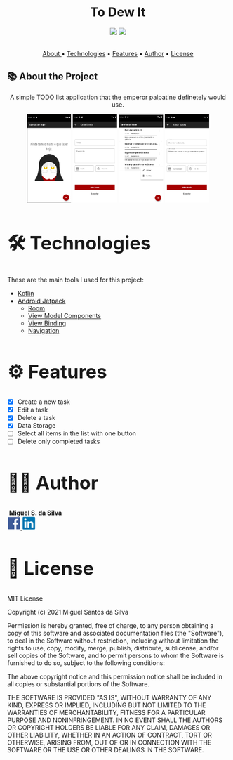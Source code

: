 <h1 align="center">To Dew It</h1> 
<div align="center">
  <img src="https://img.shields.io/github/license/Miguel1138/Miguel1138?style=flat-square"/>
  <img src="https://img.shields.io/github/issues/Miguel1138/TODO_List_App?style=flat-square"/>
</div>
<br>
<p align="center">
  <a href="#about">About </a> •
  <a href="#tech">Technologies</a> •
  <a href="#features">Features</a> •
  <a href="#author">Author</a> •
  <a href="#license">License</a>
</p>

<a name="about"> <h2> 📚 About the Project</h2> </a> 
<p align="center"> A simple TODO list application that the emperor palpatine definetely would use.</p>
<p align="center">
 <img src="https://github.com/Miguel1138/TODO_List_App/blob/master/screenshots/empty_state.PNG" width="20%">
 <img src="https://github.com/Miguel1138/TODO_List_App/blob/master/screenshots/add_task.PNG" width="20%">
 <img src="https://github.com/Miguel1138/TODO_List_App/blob/master/screenshots/home_screen.PNG" width="20%">
 <img src="https://github.com/Miguel1138/TODO_List_App/blob/master/screenshots/edit_task.PNG" width="20%">
</p>

   
<a name="tech"> <h2>🛠️ Technologies</h2> </a>
==========================================
  These are the main tools I used for this project:
- [Kotlin](https://kotlinlang.org)
- [Android Jetpack](https://developer.android.com/jetpack/getting-started)
    - [Room](https://developer.android.com/training/data-storage/room)
    - [View Model Components](https://developer.android.com/topic/libraries/architecture/viewmodel)
    - [View Binding](https://developer.android.com/topic/libraries/view-binding/)
    - [Navigation](https://developer.android.com/guide/navigation)
      
<a name="features"> <h2> ⚙️ Features </h2> </a>
============================================
- [x] Create a new task 
- [x] Edit a task 
- [x] Delete a task
- [x] Data Storage
- [ ] Select all items in the list with one button
- [ ] Delete only completed tasks

<a name="author"><h2>🙋‍♂️ Author </h2></a>
======================================
 <img src="https://avatars.githubusercontent.com/u/70017626?v=4" width="100px;" alt=""/>
 <b>Miguel S. da Silva </b>
 <br>
 <div>
  <a href="https://www.facebook.com/miguel.santosdasilva.963" target="_blank">   
    <img width=30 height=30 src="https://github.com/devicons/devicon/blob/master/icons/facebook/facebook-original.svg">
  </a> 
  <a href="https://www.linkedin.com/in/miguel-santos-da-silva-415605192" target="_blank">
    <img align="bottom" height="30" width="30" src="https://github.com/devicons/devicon/blob/master/icons/linkedin/linkedin-original.svg">
  </a>
</div>

<a name="license"><h2> 📜 License </h2> </a>
=========================================
MIT License

Copyright (c) 2021 Miguel Santos da Silva

Permission is hereby granted, free of charge, to any person obtaining a copy
of this software and associated documentation files (the "Software"), to deal
in the Software without restriction, including without limitation the rights
to use, copy, modify, merge, publish, distribute, sublicense, and/or sell
copies of the Software, and to permit persons to whom the Software is
furnished to do so, subject to the following conditions:

The above copyright notice and this permission notice shall be included in all
copies or substantial portions of the Software.

THE SOFTWARE IS PROVIDED "AS IS", WITHOUT WARRANTY OF ANY KIND, EXPRESS OR
IMPLIED, INCLUDING BUT NOT LIMITED TO THE WARRANTIES OF MERCHANTABILITY,
FITNESS FOR A PARTICULAR PURPOSE AND NONINFRINGEMENT. IN NO EVENT SHALL THE
AUTHORS OR COPYRIGHT HOLDERS BE LIABLE FOR ANY CLAIM, DAMAGES OR OTHER
LIABILITY, WHETHER IN AN ACTION OF CONTRACT, TORT OR OTHERWISE, ARISING FROM,
OUT OF OR IN CONNECTION WITH THE SOFTWARE OR THE USE OR OTHER DEALINGS IN THE
SOFTWARE.
